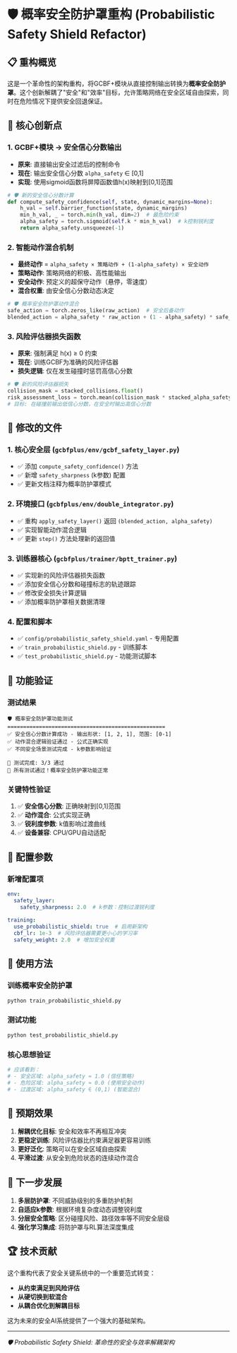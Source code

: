 # 🛡️ 概率安全防护罩重构 (Probabilistic Safety Shield Refactor)

## 📋 **重构概览**

这是一个革命性的架构重构，将GCBF+模块从直接控制输出转换为**概率安全防护罩**。这个创新解耦了"安全"和"效率"目标，允许策略网络在安全区域自由探索，同时在危险情况下提供安全回退保证。

## 🚀 **核心创新点**

### 1. **GCBF+模块 → 安全信心分数输出**
- **原来**: 直接输出安全过滤后的控制命令
- **现在**: 输出安全信心分数 `alpha_safety` ∈ [0,1]
- **实现**: 使用sigmoid函数将屏障函数值h(x)映射到[0,1]范围

```python
# 🛡️ 新的安全信心分数计算
def compute_safety_confidence(self, state, dynamic_margins=None):
    h_val = self.barrier_function(state, dynamic_margins)
    min_h_val, _ = torch.min(h_val, dim=2)  # 最危险约束
    alpha_safety = torch.sigmoid(self.k * min_h_val)  # k控制锐利度
    return alpha_safety.unsqueeze(-1)
```

### 2. **智能动作混合机制**
- **最终动作** = `alpha_safety × 策略动作 + (1-alpha_safety) × 安全动作`
- **策略动作**: 策略网络的积极、高性能输出
- **安全动作**: 预定义的超保守动作（悬停，零速度）
- **混合权重**: 由安全信心分数动态决定

```python
# 🛡️ 概率安全防护罩动作混合
safe_action = torch.zeros_like(raw_action)  # 安全后备动作
blended_action = alpha_safety * raw_action + (1 - alpha_safety) * safe_action
```

### 3. **风险评估器损失函数**
- **原来**: 强制满足 h(x) ≥ 0 约束
- **现在**: 训练GCBF为准确的风险评估器
- **损失逻辑**: 仅在发生碰撞时惩罚高信心分数

```python
# 🛡️ 新的风险评估器损失
collision_mask = stacked_collisions.float()
risk_assessment_loss = torch.mean(collision_mask * stacked_alpha_safety)
# 目标: 在碰撞前输出低信心分数，在安全时输出高信心分数
```

## 📁 **修改的文件**

### 1. **核心安全层** (`gcbfplus/env/gcbf_safety_layer.py`)
- ✅ 添加 `compute_safety_confidence()` 方法
- ✅ 新增 `safety_sharpness` (k参数) 配置
- ✅ 更新文档注释为概率防护罩模式

### 2. **环境接口** (`gcbfplus/env/double_integrator.py`)
- ✅ 重构 `apply_safety_layer()` 返回 `(blended_action, alpha_safety)`
- ✅ 实现智能动作混合逻辑
- ✅ 更新 `step()` 方法处理新的返回值

### 3. **训练器核心** (`gcbfplus/trainer/bptt_trainer.py`)
- ✅ 实现新的风险评估器损失函数
- ✅ 添加安全信心分数和碰撞标志的轨迹跟踪
- ✅ 修改安全损失计算逻辑
- ✅ 添加概率防护罩相关数据清理

### 4. **配置和脚本**
- ✅ `config/probabilistic_safety_shield.yaml` - 专用配置
- ✅ `train_probabilistic_shield.py` - 训练脚本
- ✅ `test_probabilistic_shield.py` - 功能测试脚本

## 🧪 **功能验证**

### 测试结果
```
🛡️ 概率安全防护罩功能测试
==================================================
✅ 安全信心分数计算成功 - 输出形状: [1, 2, 1], 范围: [0-1]
✅ 动作混合逻辑验证通过 - 公式正确实现
✅ 不同安全场景测试完成 - k参数影响验证

🏁 测试完成: 3/3 通过
🎉 所有测试通过！概率安全防护罩功能正常
```

### 关键特性验证
1. ✅ **安全信心分数**: 正确映射到[0,1]范围
2. ✅ **动作混合**: 公式实现正确
3. ✅ **锐利度参数**: k值影响过渡曲线
4. ✅ **设备兼容**: CPU/GPU自动适配

## 🔧 **配置参数**

### 新增配置项
```yaml
env:
  safety_layer:
    safety_sharpness: 2.0  # k参数：控制过渡锐利度
    
training:
  use_probabilistic_shield: true  # 启用新架构
  cbf_lr: 1e-3  # 风险评估器需要更小心的学习率
  safety_weight: 2.0  # 增加安全权重
```

## 🚀 **使用方法**

### 训练概率安全防护罩
```bash
python train_probabilistic_shield.py
```

### 测试功能
```bash
python test_probabilistic_shield.py
```

### 核心思想验证
```bash
# 应该看到：
# - 安全区域: alpha_safety ≈ 1.0 (信任策略)
# - 危险区域: alpha_safety ≈ 0.0 (使用安全动作)
# - 过渡区域: alpha_safety ∈ (0,1) (智能混合)
```

## 🎯 **预期效果**

1. **解耦优化目标**: 安全和效率不再相互冲突
2. **更稳定训练**: 风险评估器比约束满足器更容易训练
3. **更好泛化**: 策略可以在安全区域自由探索
4. **平滑过渡**: 从安全到危险状态的连续动作混合

## 🔮 **下一步发展**

1. **多层防护罩**: 不同威胁级别的多重防护机制
2. **自适应k参数**: 根据环境复杂度动态调整锐利度
3. **分层安全策略**: 区分碰撞风险、路径效率等不同安全层级
4. **强化学习集成**: 将防护罩与RL算法深度集成

## 🏆 **技术贡献**

这个重构代表了安全关键系统中的一个重要范式转变：
- **从约束满足到风险评估**
- **从硬切换到软混合**
- **从耦合优化到解耦目标**

这为未来的安全AI系统提供了一个强大的基础架构。

---

*🛡️ Probabilistic Safety Shield: 革命性的安全与效率解耦架构*
